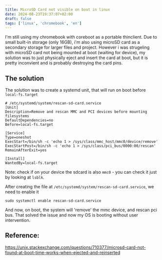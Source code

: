 ```yaml
---
title: MicroSD Card not visible on boot in linux
date: 2024-08-23T19:37:07+02:00
draft: false
tags: ['linux', 'chromebook', 'en']
---
```

I'm still using my chromebook with coreboot as a portable thinclient. Due to small built-in storage (only 16GB), i'm also using microSD card as a secondary storage for larger files and project. However i was strugeling with microSD card not being mounted at boot (waiting for device), my solution was to just physically eject and insert the card at boot, but it is pretty inconvient and is probably destroying the card pins.

## The solution
The solution was to create a systemd unit, that will run on boot before `local-fs.target`

```
# /etc/systemd/system/rescan-sd-card.service
[Unit]
Description=Remove and rescan MMC and PCI devices before mounting filesystems
DefaultDependencies=no
Before=local-fs.target

[Service]
Type=oneshot
ExecStart=/bin/sh -c 'echo 1 > /sys/class/mmc_host/mmc0/device/remove'
ExecStartPost=/bin/sh -c 'echo 1 > /sys/class/pci_bus/0000:00/rescan'
RemainAfterExit=yes

[Install]
WantedBy=local-fs.target
```
Note: check if on your device the sdcard is also `mmc0` - you can check it just by looking at `lsblk`.  

After creating the file at `/etc/systemd/system/rescan-sd-card.service`, we need to enable it
```
sudo systemctl enable rescan-sd-card.service
```

And now, on boot, the system will 'remove' the mmc device, and rescan pci bus. That solved the issue and now my OS is booting without user intervention.

## Reference:
https://unix.stackexchange.com/questions/710377/microsd-card-not-found-at-boot-time-works-when-ejected-and-reinserted

